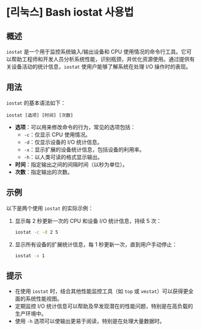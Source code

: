 # [리눅스] Bash iostat 사용법

## 概述
`iostat` 是一个用于监控系统输入/输出设备和 CPU 使用情况的命令行工具。它可以帮助工程师和开发人员分析系统性能，识别瓶颈，并优化资源使用。通过提供有关设备活动的统计信息，`iostat` 使用户能够了解系统在处理 I/O 操作时的表现。

## 用法
`iostat` 的基本语法如下：
```
iostat [选项] [时间] [次数]
```
- **选项**：可以用来修改命令的行为，常见的选项包括：
  - `-c`：仅显示 CPU 使用情况。
  - `-d`：仅显示设备的 I/O 统计信息。
  - `-x`：显示扩展的设备统计信息，包括设备的利用率。
  - `-h`：以人类可读的格式显示输出。
- **时间**：指定输出之间的间隔时间（以秒为单位）。
- **次数**：指定输出的次数。

## 示例
以下是两个使用 `iostat` 的实际示例：

1. 显示每 2 秒更新一次的 CPU 和设备 I/O 统计信息，持续 5 次：
   ```bash
   iostat -c -d 2 5
   ```

2. 显示所有设备的扩展统计信息，每 1 秒更新一次，直到用户手动停止：
   ```bash
   iostat -x 1
   ```

## 提示
- 在使用 `iostat` 时，结合其他性能监控工具（如 `top` 或 `vmstat`）可以获得更全面的系统性能视图。
- 定期监控 I/O 统计信息可以帮助及早发现潜在的性能问题，特别是在高负载的生产环境中。
- 使用 `-h` 选项可以使输出更易于阅读，特别是在处理大量数据时。